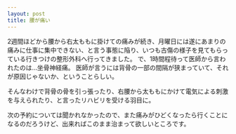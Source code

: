 ```yaml
---
layout: post
title: 腰が痛い
---
```


2週間ほどから腰から右太ももに掛けての痛みが続き、月曜日には遂にあまりの痛みに仕事に集中できない、と言う事態に陥り、いつも古傷の様子を見てもらっている行きつけの整形外科へ行ってきました。
で、1時間程待って医師から言われたのは…坐骨神経痛。
医師が言うには背骨の一部の間隔が狭まっていて、それが原因じゃないか、ということらしい。

そんなわけで背骨の骨を引っ張ったり、右腰から太ももにかけて電気による刺激を与えられたり、と言ったリハビリを受ける羽目に。

次の予約については聞かれなかったので、また痛みがひどくなったら行くことになるのだろうけど、出来ればこのまま治まって欲しいところです。

